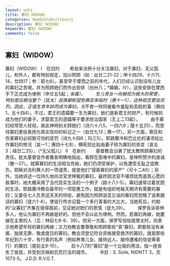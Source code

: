 ```yaml
---
layout: wiki
title: 寡妇（WIDOW）
categories: NewBibleDictionary
description: 寡妇（WIDOW）
keywords: 寡妇（WIDOW）
comments: false
---
```


## 寡妇（WIDOW）



寡妇（WIDOW）
Ⅰ　在旧约
　　希伯来法例十分关注寡妇，对于寡妇、无父孤儿，和外人，都有特别规定，加以照顾（如：出廿二21-22；申十四29，十六11、14，廿四17；参：耶七6）。甚至早于摩西之前的年代，人们已经认识到没有儿女的寡妇之苦境，并为照顾她们而作出安排（创卅八；*婚姻，IV），这些安排在摩西手下正式成为律例（申廿五5起；*亲属）。
　　生儿育女一向被视为极大的荣誉，特别是后期当整个〔犹太〕民族都盼望弥赛亚来临时（赛十一1），这种观念更加浓烈。因此，正值生育年龄而成为寡妇，与*不育一样同被看作羞耻和丢脸的事（赛四1，五十四4）。不过，君王的遗孀要一生为寡妇，她们是新君王的财产，有时候则成为他们的妻子。求娶君王的遗孀等于要求统治国家（王上二13起）。
　　由于寡妇经常受人轻视，故此神特别关顾她们（诗六十八5，一四六9；箴十五25），而恩待寡妇更给表扬为真实信仰的标记之一（伯廿九13；赛一17）。另一方面，欺压和伤害寡妇必招致可怕的惩罚（诗九十四6；玛三5）。耶路撒冷和巴比伦的凄凉给比作寡妇的惨况（哀一1；赛四十七8），横死则比拟由妻子转为寡妇的突变（哀五3；结廿二25）。（*无父孤儿）
Ⅱ　在新约
　　基督教会沿袭了犹太教照顾寡妇的责任。犹太基督徒作者雅各明确地指出，看顾在患难中的寡妇，是神所赞许的虔诚（雅一27）。就算寡妇的生活相当充裕，她们仍须受保护，以免遭受无耻之徒欺负。耶稣对法利赛人的一项谴责，就是他们“侵吞寡妇的家产”（可十二40）；另外，当祂讲述一位持久地向法官求伸冤的寡妇，最终因法官不堪烦扰而遂其心愿的故事时，祂大概采用了当代现实生活的一个例子（路十八1-5）。寡妇通常过着贫困的生活。耶路撒冷教会最早的一项慈惠工作，就是有组织地每天赒济有需要的寡妇；又委任七人负责这天天的供给，避免因为照顾说亚兰话的寡妇而忽略了说希腊话的寡妇（徒六1-4）。使徒行传亦记载一个多行善事的大比大，当她死后，约帕的“众寡妇”齐集在彼得面前，见证她对她们的恩情（徒九39）。
　　保罗告诉哥林多人，他认为寡妇不再嫁是好的，但他不会以此为律例。然而，若寡妇再嫁，她要嫁在主里的人（见：林前七8-9、39）。但另一方面，保罗写信给提摩太时，则表示他希望年轻的寡妇再嫁；又力劝教会要尊敬和照顾那些“真”寡妇，即那些没有亲属、独居无靠、敬虔度日的寡妇。教会须登记符合资格接受救济的寡妇，就是那些年纪到六十岁，有行善的名声（例如养育儿女、接待远人、服侍遭难的信徒等善行）的寡妇（提前五9-10）。
　　启十八7的“寡妇”是一个比喻的用法，指一座丧失了居民，并受到灾祸和饥荒打击的城市。
　　书目：S. Solle, NIDNTT 3，页1073-5。
J.D.D.
R.V.G.T.



